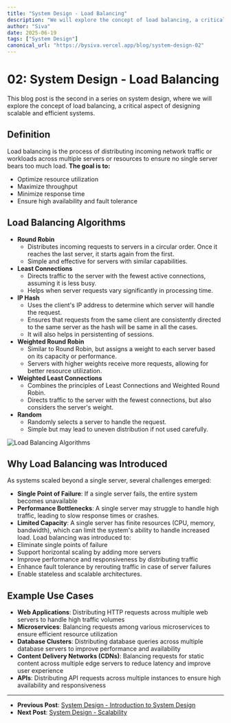 ```yaml
---
title: "System Design - Load Balancing"
description: "We will explore the concept of load balancing, a critical aspect of designing scalable and efficient systems.."
author: "Siva"
date: 2025-06-19
tags: ["System Design"]
canonical_url: "https://bysiva.vercel.app/blog/system-design-02"
---
```


# 02: System Design - Load Balancing
This blog post is the second in a series on system design, where we will explore the concept of load balancing, a critical aspect of designing scalable and efficient systems.

## Definition
Load balancing is the process of distributing incoming network traffic or workloads across multiple servers or resources to ensure no single server bears too much load. 
**The goal is to:**
- Optimize resource utilization
- Maximize throughput
- Minimize response time
- Ensure high availability and fault tolerance

## Load Balancing Algorithms
- **Round Robin**
    - Distributes incoming requests to servers in a circular order. Once it reaches the last server, it starts again from the first.
    - Simple and effective for servers with similar capabilities.
- **Least Connections**
    - Directs traffic to the server with the fewest active connections, assuming it is less busy.
    - Helps when server requests vary significantly in processing time.
- **IP Hash**
    - Uses the client's IP address to determine which server will handle the request.
    - Ensures that requests from the same client are consistently directed to the same server as the hash will be same in all the cases.
    - It will also helps in persistenting of sessions.
- **Weighted Round Robin**
    - Similar to Round Robin, but assigns a weight to each server based on its capacity or performance.
    - Servers with higher weights receive more requests, allowing for better resource utilization.
- **Weighted Least Connections**
    - Combines the principles of Least Connections and Weighted Round Robin.
    - Directs traffic to the server with the fewest connections, but also considers the server's weight.
- **Random**
    - Randomly selects a server to handle the request.
    - Simple but may lead to uneven distribution if not used carefully.

![Load Balancing Algorithms](/blog_assets/load_balancer.png)

## Why Load Balancing was Introduced
As systems scaled beyond a single server, several challenges emerged:
- **Single Point of Failure**: If a single server fails, the entire system becomes unavailable
- **Performance Bottlenecks**: A single server may struggle to handle high traffic, leading to slow response times or crashes.
- **Limited Capacity**: A single server has finite resources (CPU, memory, bandwidth), which can limit the system's ability to handle increased load.
Load balancing was introduced to:
- Eliminate single points of failure
- Support horizontal scaling by adding more servers
- Improve performance and responsiveness by distributing traffic
- Enhance fault tolerance by rerouting traffic in case of server failures
- Enable stateless and scalable architectures.

## Example Use Cases
- **Web Applications**: Distributing HTTP requests across multiple web servers to handle high traffic volumes
- **Microservices**: Balancing requests among various microservices to ensure efficient resource utilization
- **Database Clusters**: Distributing database queries across multiple database servers to improve performance and availability
- **Content Delivery Networks (CDNs)**: Balancing requests for static content across multiple edge servers to reduce latency and improve user experience
- **APIs**: Distributing API requests across multiple instances to ensure high availability and responsiveness


---
- **Previous Post**: [System Design - Introduction to System Design](/blog/system-design-01)
- **Next Post**: [System Design - Scalability](/blog/system-design-03)